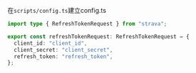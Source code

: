 在```scripts/config.ts```建立config.ts

```typescript
import type { RefreshTokenRequest } from "strava";

export const refreshTokenRequest: RefreshTokenRequest = {
  client_id: "client_id",
  client_secret: "client_secret",
  refresh_token: "refresh_token",
};
```